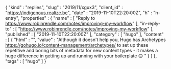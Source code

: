 {
  "kind" : "replies",
  "slug" : "2019/11/xgux3",
  "client_id" : "https://indigenous.realize.be",
  "date" : "2019-11-10T22:20:00Z",
  "h" : "h-entry",
  "properties" : {
    "name" : [ "Reply to https://www.robinrendle.com/notes/improving-my-workflow" ],
    "in-reply-to" : [ "https://www.robinrendle.com/notes/improving-my-workflow" ],
    "published" : [ "2019-11-10T22:20:00Z" ],
    "category" : [ "hugo" ],
    "content" : [ {
      "html" : "",
      "value" : "Although it doesn't help you, Hugo has Archetypes https://gohugo.io/content-management/archetypes/ to set up these repetitive and boring bits of metadata for new content types - it makes a huge difference in getting up and running with your boilerplate 🙃 "
    } ]
  },
  "tags" : [ "hugo" ]
}
